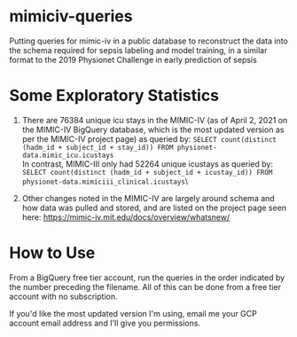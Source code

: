 # mimiciv-queries
Putting queries for mimic-iv in a public database to reconstruct the data into the schema required for sepsis labeling and model training, in a similar format to the 2019 Physionet Challenge in early prediction of sepsis

# Some Exploratory Statistics
1. There are 76384 unique icu stays in the MIMIC-IV (as of April 2, 2021 on the MIMIC-IV BigQuery database, which is the most updated version as per the MIMIC-IV project page)
as queried by:
`SELECT count(distinct (hadm_id + subject_id + stay_id)) FROM physionet-data.mimic_icu.icustays`\
In contrast, MIMIC-III only had 52264 unique icustays as queried by:
`SELECT count(distinct (hadm_id + subject_id + icustay_id)) FROM physionet-data.mimiciii_clinical.icustays`\

2. Other changes noted in the MIMIC-IV are largely around schema and how data was pulled and stored, and are listed on the project page seen here: https://mimic-iv.mit.edu/docs/overview/whatsnew/

# How to Use

From a BigQuery free tier account, run the queries in the order indicated by the number preceding the filename. All of this can be done from a free tier account with no subscription.

If you'd like the most updated version I'm using, email me your GCP account email address and I'll give you permissions.
